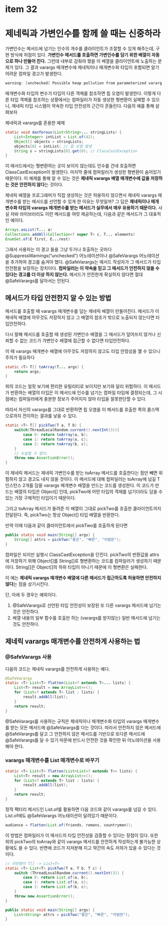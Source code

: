 # item 32

# 제네릭과 가변인수를 함께 쓸 때는 신중하라

가변인수는 메서드에 넘기는 인수의 개수를 클라이언트가 조절할 수 있게 해주는데, 구현 방식에 허점이 있다. **가변인수 메서드를 호출하면 가변인수를 담기 위한 배열이 자동으로 하나 만들어 진다.** 그런데 내부로 감춰야 했을 이 배열을 클라이언트에 노출하는 문제가 있다. 그 결과 varargs 매개변수에 제네릭이나 매개변수화 타입이 포함되면 알기 어려운 컴파일 경고가 발생한다.

```java
warning: [unchecked] Possible heap pollution from parameterized vararg type List<String>
```

매개변수화 타입의 변수가 타입이 다른 객체를 참조하면 힙 오염이 발생한다. 이렇게 다른 타입 객체를 참조하는 상황에서는 컴파일러가 자동 생성한 형변환이 실패할 수 있으니, 제네릭 타입 시스템이 약속한 타입 안전성의 근간이 흔들린다. 다음의 예를 통해 살펴보자

제네릭과 varargs를 혼용한 예제

```java
static void danferous(List<String>... stringLists) {
    List<Integer> intList = List.of(42);
    Object[] objects = stringLists;
    objects[0] = intList; // 힙 오염 발생
    String s = stringLists[0].get(0); // ClassCastException
}
```

이 매서드에서는 형변환하는 곳이 보이지 않는데도 인수를 건네 호출하면 ClassCastException이 발생한다. 마지막 줄에 컴파일러가 생성한 형변환이 숨어있기 때문이다. 이 예제를 통해 알 수 있는 것은 **제네릭 varargs 배열 매개변수에 값을 저장하는 것은 안전하지 않다**는 것이다.

제네릭 배열을 프로그래머가 직접 생성하는 것은 허용하지 않으면서 제네릭 varargs 매개변수를 받는 메서드를 선언할 수 있게 한 이유는 무엇일까? 그 답은 **제네릭이나 매개변수화 타입의 varargs 매개변수를 받는 메서드가 실무에서 매우 유용하기 때문이다.** 사실 자바 라이브러리도 이런 메서드를 여럿 제공하는데, 다음과 같은 메서드가 그 대표적인 예이다.

```java
Arrays.asList(T... a)
Collections.addAll(Collection<? super T> c, T... elements)
EnumSet.of(E first, E...rest)
```

그래서 사용자는 이 경고 들을 그냥 두거나 호출하는 곳마다 @SuppressWarnings(”unchecked”) 어노테이션이나 @SafeVarargs 어노테이션을 추가하여 경고를 숨겨야 했다. @SafeVarargs는 매서드 작성자가 그 메서드가 타입 안전함을 보장하는 장치이다. **컴파일러는 이 약속을 믿고 그 매서드가 안전하지 않을 수 있다는 경고를 더 이상 하지 않는다.** 메서드가 안전한게 확실하지 않다면 절대 @SafeVarargs를 달아서는 안된다.

## 메서드가 타입 안전한지 알 수 있는 방법

메서드를 호출할 때 varargs 매개변수를 담는 제네릭 배열이 만들어진다. 메서드가 이 제네릭 배열에 아무것도 저장하지 않고 그 배열의 참조가 밖으로 노출되지 않는다면 타입안전하다.

다시 말해 메서드를 호출할 때 생성된 가변인수 배열을 그 매서드가 덮어쓰지 않거나 신뢰할 수 없는 코드가 가변인수 배열에 접근할 수 없다면 타입안전하다.

이 때 varargs 매개변수 배열에 아무것도 저장하지 않고도 타입 안정성을 깰 수 있으니 주의가 필요하다

```java
static <T> T[] toArray(T... args) {
    return args;
} 
```

위의 코드는 얼핏 보기에 편리한 유틸리티로 보이지만 보기와 달리 위험하다. 이 메서드가 반환하는 배열의 타입은 이 메서드에 인수를 넘기는 컴파일 타임에 결정되는데, 그 시점에는 컴파일러에게 충분한 정보가 주어지지 않아 타입을 잘못판단할 수 있다.

따라서 자신의 varargs를 그대로 반환하면 힙 오염을 이 메서드를 호출한 쪽의 콜스택으로까지 전이하는 결과를 낳을 수 있다.

```java
static <T> T[] pickTwo(T a, T b) {
    switch(ThreadLocalRandom.current().nextInt(3)){
        case 0: return toArray(a, b);
        case 1: return toArray(a, c);
        case 2: return toArray(b, c);
    }
    // 도달할 수 없다.
    throw new AssertionError();
}
```

이 제네릭 메서드는 제네릭 가변인수를 받는 toArray 메서드를 호출한다는 점만 빼면 위험하지 않고 경고도 내지 않을 것이다. 이 메서드에 대해 컴파일러는 toArray에 넘길 T 인스턴스 2개를 담을 varargs 매개변수 배열을 만드는 코드를 생성한다. 이 코드가 만드는 배열의 타입은 Object[] 인데, pickTwo에 어떤 타입의 객체를 넘기더라도 담을 수 있는 가장 구체적인 타입이기 때문이다.

그리고 toArray 메서드가 돌려준 이 배열이 그대로 pickTwo를 호출한 클라이언트까지 전달된다. 즉, pickTwo는 항상 Object[] 타입 배열을 반환한다.

만약 이때 다음과 같이 클라이언트에서 pickTwo를 호출하게 된다면

```java
public static void main(String[] args) {
    String[] attrs = pickTwo("좋은", "빠른", "저렴한");
}
```

컴파일은 되지만 실행시 ClassCastException을 던진다. pickTwo의 반환값을 attrs에 저장하기 위해 Object[]를 String[]로 형변환하는 코드를 컴파일러가 생성하기 때문이다. String[]은 Object[]의 하위 타입이 아니기 때문에 이 형변환은 실패한다.

이 예는 **제네릭 varargs 매개변수 배열에 다른 메서드가 접근하도록 허용하면 안전하지 않다**는 점을 상기시킨다.

단, 아래 두 경우는 예외이다.

1. @SafeVarargs로 선언된 타입 안전성이 보장된 또 다른 varargs 메서드에 넘기는 것은 안전하다.
2. 배열 내용의 일부 함수를 호출만 하는 (varargs를 받지않는) 일반 메서드에 넘기는 것도 안전하다.

## 제네릭 varargs 매개변수를 안전하게 사용하는 법

### @SafeVarargs 사용

다음의 코드는 제네릭 varargs를 안전하게 사용하는 예다.

```java
@SafeVarargs
static <T> List<T> flatten(List<? extends T>... lists) {
    List<T> result = new ArrayList<>();
    for (List<? extends T> list : lists) {
        result.addAll(list);
    }
    return result;
}
```

@SafeVarargs를 사용하는 규칙은 제네릭이나 매개변수화 타입의 varargs 매개변수를 받는 모든 메서드에 @SafeVarargs를 다는 것이다. 따라서 안전하지 않은 메서드에 @SafeVarargs를 달고 그 안전하지 않은 메서드를 기반으로 또다른 메서드에 @SafeVarargs를 달 수 있기 따문에 반드시 안전한 것을 확인한 뒤 어노테이션을 사용해야 한다.

### varargs 매개변수를 List 매개변수로 바꾸기

```java
static <T> List<T> flatten(List<List<? extends T>> lists) {
    List<T> result = new ArrayList<>();
    for (List<? extends T> list : lists) {
        result.addAll(list);
    }
    return result;
}
```

정적 팩터리 메서드인 List.of를 활용하면 다음 코드와 같이 varargs를 넘길 수 있다. List.of에도 @SafeVarargs 어노테이션이 달려있기 때문이다.

```java
audience = flatten(List.of(friends, romans, countrymen));
```

이 방법은 컴파일러가 이 메서드의 타입 안전성을 검증할 수 있다는 장점이 있다. 또한 위의 pickTwo의 toArray와 같이 varargs 메서드를 안전하게 작성하는게 불가능한 상황에도 쓸 수 있다. 반면에 코드가 지저분해 지고 약간의 속도 저하가 있을 수 있다는 것이다.

```java
// 리턴형이 T[] -> List<T>
static <T> List<T> pickTwo(T a, T b, T c) {
    switch (ThreadLocalRandom.current().nextInt(3)) {
        case 0: return List.of(a, b);
        case 1: return List.of(a, c);
        case 2: return List.of(b, c);
    }
    throw new AssertionError();
}

public static void main(String[] args) {
    List<String> attrs = pickTwo("좋은", "빠른", "저렴한");
}
```